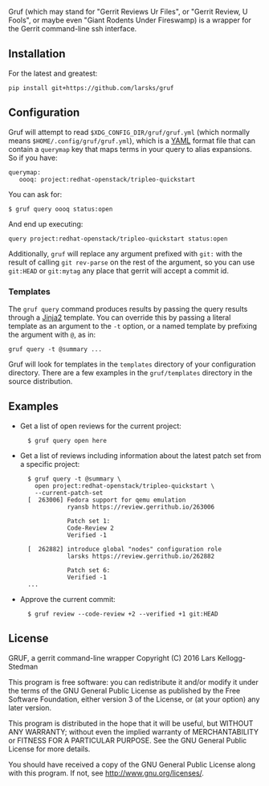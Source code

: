 Gruf (which may stand for "Gerrit Reviews Ur Files", or "Gerrit
Review, U Fools", or maybe even "Giant Rodents Under Fireswamp) is a
wrapper for the Gerrit command-line ssh interface.

## Installation

For the latest and greatest:

    pip install git+https://github.com/larsks/gruf

## Configuration

Gruf will attempt to read `$XDG_CONFIG_DIR/gruf/gruf.yml` (which
normally means `$HOME/.config/gruf/gruf.yml`), which is a [YAML][]
format file that can contain a `querymap` key that maps terms in your
query to alias expansions.  So if you have:

    querymap:
       oooq: project:redhat-openstack/tripleo-quickstart

You can ask for:

    $ gruf query oooq status:open

And end up executing:

    query project:redhat-openstack/tripleo-quickstart status:open

Additionally, `gruf` will replace any argument prefixed with `git:`
with the result of calling `git rev-parse` on the rest of the
argument, so you can use `git:HEAD` or `git:mytag` any place that
gerrit will accept a commit id.

### Templates

The `gruf query` command produces results by passing the query results
through a [Jinja2][] template.  You can override this by passing a
literal template as an argument to the `-t` option, or a named
template by prefixing the argument with `@`, as in:

    gruf query -t @summary ...

Gruf will look for templates in the `templates` directory of your
configuration directory.  There are a few examples in the
`gruf/templates` directory in the source distribution.

## Examples

- Get a list of open reviews for the current project:

        $ gruf query open here

- Get a list of reviews including information about the latest
  patch set from a specific project:

        $ gruf query -t @summary \
          open project:redhat-openstack/tripleo-quickstart \
          --current-patch-set
        [  263006] Fedora support for qemu emulation
                   ryansb https://review.gerrithub.io/263006

                   Patch set 1:
                   Code-Review 2
                   Verified -1

        [  262882] introduce global "nodes" configuration role
                   larsks https://review.gerrithub.io/262882

                   Patch set 6:
                   Verified -1
        ...

- Approve the current commit:

        $ gruf review --code-review +2 --verified +1 git:HEAD

## License

GRUF, a gerrit command-line wrapper
Copyright (C) 2016 Lars Kellogg-Stedman

This program is free software: you can redistribute it and/or modify
it under the terms of the GNU General Public License as published by
the Free Software Foundation, either version 3 of the License, or
(at your option) any later version.

This program is distributed in the hope that it will be useful,
but WITHOUT ANY WARRANTY; without even the implied warranty of
MERCHANTABILITY or FITNESS FOR A PARTICULAR PURPOSE.  See the
GNU General Public License for more details.

You should have received a copy of the GNU General Public License
along with this program.  If not, see <http://www.gnu.org/licenses/>.

[yaml]: http://yaml.org/
[jinja2]: http://jinja.pocoo.org/

